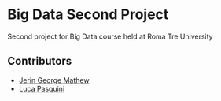 # Big Data Second Project
Second project for Big Data course held at Roma Tre University

## Contributors
- [Jerin George Mathew](https://github.com/jgeorgemathew)
- [Luca Pasquini](https://github.com/lucapas)
